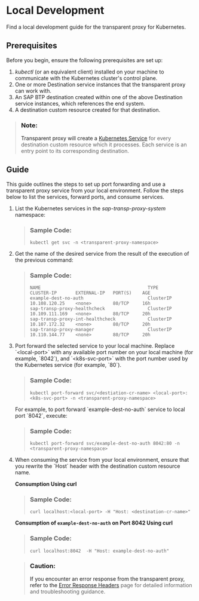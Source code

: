 <!-- loiobcbcd9f682bf4ff58c8cc4e5412abf23 -->

# Local Development

Find a local development guide for the transparent proxy for Kubernetes.



<a name="loiobcbcd9f682bf4ff58c8cc4e5412abf23__section_mky_zmc_3cc"/>

## Prerequisites

Before you begin, ensure the following prerequisites are set up:

1.  *kubectl* \(or an equivalent client\) installed on your machine to communicate with the Kubernetes cluster's control plane.
2.  One or more Destination service instances that the transparent proxy can work with.
3.  An SAP BTP destination created within one of the above Destination service instances, which references the end system.
4.  A destination custom resource created for that destination.

> ### Note:  
> Transparent proxy will create a [Kubernetes Service](https://kubernetes.io/docs/concepts/services-networking/service/) for every destination custom resource which it processes. Each service is an entry point to its corresponding destination.



<a name="loiobcbcd9f682bf4ff58c8cc4e5412abf23__section_sss_zmc_3cc"/>

## Guide

This guide outlines the steps to set up port forwarding and use a transparent proxy service from your local environment. Follow the steps below to list the services, forward ports, and consume services.

1.  List the Kubernetes services in the *sap-transp-proxy-system* namespace:

    > ### Sample Code:  
    > ```
    > kubectl get svc -n <transparent-proxy-namespace>
    > ```

2.  Get the name of the desired service from the result of the execution of the previous command:

    > ### Sample Code:  
    > ```
    > NAME                                        TYPE        CLUSTER-IP       EXTERNAL-IP   PORT(S)    AGE
    > example-dest-no-auth                        ClusterIP   10.108.120.25    <none>        80/TCP     16h
    > sap-transp-proxy-healthcheck                ClusterIP   10.109.111.169   <none>        80/TCP     20h
    > sap-transp-proxy-int-healthcheck            ClusterIP   10.107.172.32    <none>        80/TCP     20h
    > sap-transp-proxy-manager                    ClusterIP   10.110.144.77    <none>        80/TCP     20h
    > ```

3.  Port forward the selected service to your local machine. Replace \`<local-port\>\` with any available port number on your local machine \(for example, \`8042\`\), and \`<k8s-svc-port\>\` with the port number used by the Kubernetes service \(for example, \`80\`\).

    > ### Sample Code:  
    > ```
    > kubectl port-forward svc/<destiation-cr-name> <local-port>:<k8s-svc-port> -n <transparent-proxy-namespace>
    > ```

    For example, to port forward \`example-dest-no-auth\` service to local port \`8042\`, execute:

    > ### Sample Code:  
    > ```
    > kubectl port-forward svc/example-dest-no-auth 8042:80 -n <transparent-proxy-namespace>
    > ```

4.  When consuming the service from your local environment, ensure that you rewrite the \`Host\` header with the destination custom resource name.

    **Consumption Using curl**

    > ### Sample Code:  
    > ```
    > curl localhost:<local-port> -H "Host: <destination-cr-name>"
    > ```

    **Consumption of `example-dest-no-auth` on Port 8042 Using curl** 

    > ### Sample Code:  
    > ```
    > curl localhost:8042  -H "Host: example-dest-no-auth"
    > ```

    > ### Caution:  
    > If you encounter an error response from the transparent proxy, refer to the [Error Response Headers](error-response-headers-2b3a572.md) page for detailed information and troubleshooting guidance.


